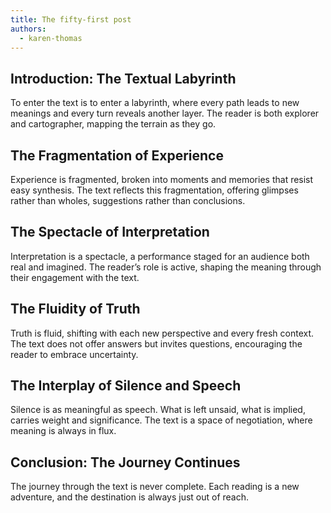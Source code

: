 ```yaml
---
title: The fifty-first post
authors:
  - karen-thomas
---
```


## Introduction: The Textual Labyrinth

To enter the text is to enter a labyrinth, where every path leads to new meanings and every turn
reveals another layer. The reader is both explorer and cartographer, mapping the terrain as they go.

## The Fragmentation of Experience

Experience is fragmented, broken into moments and memories that resist easy synthesis. The text
reflects this fragmentation, offering glimpses rather than wholes, suggestions rather than
conclusions.

## The Spectacle of Interpretation

Interpretation is a spectacle, a performance staged for an audience both real and imagined. The
reader’s role is active, shaping the meaning through their engagement with the text.

## The Fluidity of Truth

Truth is fluid, shifting with each new perspective and every fresh context. The text does not offer
answers but invites questions, encouraging the reader to embrace uncertainty.

## The Interplay of Silence and Speech

Silence is as meaningful as speech. What is left unsaid, what is implied, carries weight and
significance. The text is a space of negotiation, where meaning is always in flux.

## Conclusion: The Journey Continues

The journey through the text is never complete. Each reading is a new adventure, and the destination
is always just out of reach.
